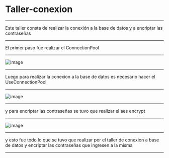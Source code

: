 # Taller-conexion
***
Este taller consta de realizar la conexión a la base de datos y a encriptar las contraseñas
***
El primer paso fue realizar el ConnectionPool
***
![image](https://user-images.githubusercontent.com/128439443/236730409-09f4beb9-62cc-4f9e-9d91-da37613453ff.png)
***
Luego para realizar la conexion a la base de datos es necesario hacer el UseConnectionPool
***
![image](https://user-images.githubusercontent.com/128439443/236730579-054db43f-ee72-4094-b312-a8ab83a8892f.png)
***
y para encriptar las contraseñas se tuvo que realizar el aes encrypt
***
![image](https://user-images.githubusercontent.com/128439443/236730816-7e7f45b2-ccd4-4d6e-a80c-e55b2af73546.png)
***
y esto fue todo lo que se tuvo que realizar por el taller de conexion a base de datos y encriptar las contraseñas que ingresen a la misma
***
